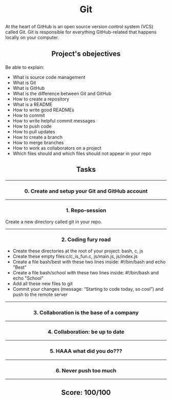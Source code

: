 # <p align=center> Git </p>
At the heart of GitHub is an open source version control system (VCS) called Git. Git is responsible for everything GitHub-related that happens locally on your computer.

## <p align=center>Project's obejectives</p>
Be able to explain:
* What is source code management
* What is Git
* What is GitHub
* What is the difference between Git and GitHub
* How to create a repository
* What is a README
* How to write good READMEs
* How to commit
* How to write helpful commit messages
* How to push code
* How to pull updates
* How to create a branch
* How to merge branches
* How to work as collaborators on a project
* Which files should and which files should not appear in your repo

## <p align=center>Tasks </p>

---------------------------------------------------------------------------
### <p align=center>0. Create and setup your Git and GitHub account </p>

---------------------------------------------------------------------------
### <p align=center>1. Repo-session </p>
Create a new directory called git in your repo.

---------------------------------------------------------------------------
### <p align=center>2. Coding fury road </p>
- Create these directories at the root of your project: bash, c, js
- Create these empty files:c/c_is_fun.c, js/main.js, js/index.js
- Create a file bash/best with these two lines inside: #!/bin/bash and echo "Best"
- Create a file bash/school with these two lines inside: #!/bin/bash and echo "School"
- Add all these new files to git
- Commit your changes (message: “Starting to code today, so cool”) and push to the remote server

---------------------------------------------------------------------------
### <p align=center>3. Collaboration is the base of a company </p>
---------------------------------------------------------------------------
### <p align=center>4. Collaboration: be up to date </p>
---------------------------------------------------------------------------
### <p align=center>5. HAAA what did you do??? </p>
---------------------------------------------------------------------------
### <p align=center>6. Never push too much </p>
---------------------------------------------------------------------------

## <p align=center>Score: 100/100 </p>
